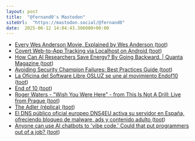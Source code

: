 ```yaml
---
layout: post
title:  "@fernand0's Mastodon"
siteUrl:  "https://mastodon.social/@fernand0"
date:  2025-06-12 14:04:43.386000+00:00
---
```

*  [Every Wes Anderson Movie, Explained by Wes Anderson ](https://www.openculture.com/2025/06/every-wes-anderson-movie-explained-by-wes-anderson.htm) ([toot](https://mastodon.social/@fernand0/114670769495096320))
*  [Covert Web-to-App Tracking via Localhost on Android ](https://localmess.github.io) ([toot](https://mastodon.social/@fernand0/114670630697430216))
*  [How Can AI Researchers Save Energy? By Going Backward. \| Quanta Magazine ](https://www.quantamagazine.org/how-can-ai-researchers-save-energy-by-going-backward-20250530) ([toot](https://mastodon.social/@fernand0/114670354072947970))
*  [Avoiding Security Champion Failures: Best Practices Guide ](https://shehackspurple.ca/2025/05/31/security-champion-worst-practices-my-slides-from-barcelona) ([toot](https://mastodon.social/@fernand0/114670232269249735))
*  [La Oficina del Software Libre OSLUZ se une al movimiento Endof10 ](https://www.unizar.es/actualidad/vernoticia_ng.php?id=9065) ([toot](https://mastodon.social/@fernand0/114669858972188971))
*  [End of 10  ](https://endof10.org/) ([toot](https://mastodon.social/@fernand0/114669695066462981))
*  [Roger Waters - "Wish You Were Here" - from This Is Not A Drill: Live from Prague ](https://www.youtube.com/watch?v=ivuMoSFe31Y&amp%3Bfeature=youtu.b) ([toot](https://mastodon.social/@fernand0/114669420747617206))
*  [The Adler (réplica) ](https://www.flickr.com/photos/fernand0/54558994122) ([toot](https://mastodon.social/@fernand0/114669347068172985))
*  [El DNS público oficial europeo DNS4EU activa su servidor en España, ofreciendo bloqueo de malware, ads y contenido adulto ](https://bandaancha.eu/articulos/dns-publico-oficial-europeo-dns4eu-1138) ([toot](https://mastodon.social/@fernand0/114667698136879964))
*  [Anyone can use AI chatbots to &#39;vibe code.&#39; Could that put programmers out of a job?  ](https://www.npr.org/2025/05/30/nx-s1-5413387/vibe-coding-ai-software-development) ([toot](https://mastodon.social/@fernand0/114665910059899241))
